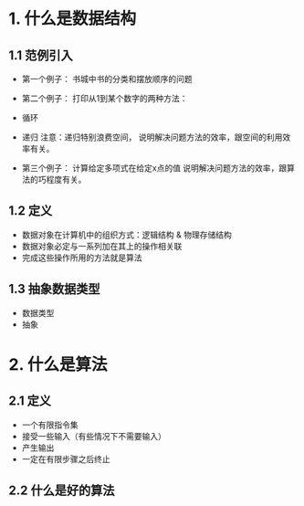 
# 1. 什么是数据结构

## 1.1 范例引入

* 第一个例子：
书城中书的分类和摆放顺序的问题

* 第二个例子：
打印从1到某个数字的两种方法：
* 循环
* 递归
注意：递归特别浪费空间，
说明解决问题方法的效率，跟空间的利用效率有关。

* 第三个例子：
计算给定多项式在给定x点的值
说明解决问题方法的效率，跟算法的巧程度有关。


## 1.2 定义
* 数据对象在计算机中的组织方式：逻辑结构 & 物理存储结构
* 数据对象必定与一系列加在其上的操作相关联
* 完成这些操作所用的方法就是算法

## 1.3 抽象数据类型
* 数据类型
* 抽象

# 2. 什么是算法

## 2.1 定义
* 一个有限指令集
* 接受一些输入（有些情况下不需要输入）
* 产生输出
* 一定在有限步骤之后终止

## 2.2 什么是好的算法
